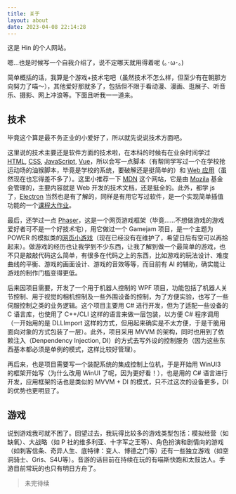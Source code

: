 ```yaml
---
title: 关于
layout: about
date: 2023-04-08 22:14:28
---
```


这是 Hin 的个人网站。

嗯...也是时候写一个自我介绍了，说不定哪天就用得着呢 (｡･ω･｡)

简单概括的话，我算是个游戏+技术宅吧（虽然技术不怎么样，但至少有在朝那方向努力了喵～），其他爱好那就多了，包括但不限于看动漫、漫画、逛展子、听音乐、摄影、网上冲浪等。下面且听我一一道来。

## 技术

毕竟这个算是最不务正业的小爱好了，所以就先说说技术方面吧。

这里说的技术主要还是软件方面的技术啦，在本科的时候有在业余时间学过[HTML](https://developer.mozilla.org/zh-CN/docs/Web/HTML), [CSS](https://developer.mozilla.org/zh-CN/docs/Web/CSS), [JavaScript](https://developer.mozilla.org/zh-CN/docs/Web/JavaScript/Guide/Introduction), [Vue](https://cn.vuejs.org/)，所以会写一点脚本（有帮同学写过一个在学校抢运动场的油猴脚本，毕竟是学校的系统，要破解还是挺简单的）和 [Web 应用](https://github.com/worranhin/linear-interpolator)（虽然现在也忘得差不多了）。这里小推荐一下 [MDN](https://developer.mozilla.org/zh-CN/) 这个网站，它是由 [Mozila](https://www.mozilla.org/zh-CN/) 基金会管理的，主要内容就是 Web 开发的技术文档，还是挺全的。此外，都学 js 了，[Electron](https://www.electronjs.org/zh/) 当然也是有了解的，同样是有用它写过软件，是一个实现简单插值功能的一个[课程大作业](https://github.com/worranhin/CNC-interpolation)。

最后，还学过一点 [Phaser](https://phaser.io/)，这是一个网页游戏框架（毕竟......不想做游戏的游戏爱好者可不是一个好技术宅），用它做过一个 Gamejam 项目，是一个主题为 POWER 的模拟类的[网页小游戏](https://worranhin.itch.io/power-is-needed)（现在已经没有在维护了，希望日后有空可以再拾起来）。做游戏的经历也让我学到不少东西，让我了解到做一个最简单的游戏，也不只是敲敲代码这么简单，有很多在代码之上的东西，比如游戏的玩法设计、难度曲线的平衡、游戏的画面设计、游戏的音效等等，而目前有 AI 的辅助，确实能让游戏的制作门槛变得更低。

后来因项目需要，开发了一个用于机器人控制的 WPF 项目，功能包括了机器人关节控制、用于视觉的相机控制及一些外围设备的控制，为了方便实验，也写了一些伺服控制之类的业务逻辑。这个项目主要用 C# 进行开发，但为了适配一些设备的 C 语言库，也使用了 C++/CLI 这样的语言来做一层包装，以方便 C# 程序调用（一开始用的是 DLLImport 这样的方式，但用起来确实是不太方便，于是干脆用面向对象的方式包装了一层）。此外，项目采用 MVVM 的架构，同时也用到了依赖注入（Denpendency Injection, DI）的方式去写外设的控制服务（因为这些东西基本都必须是单例的模式，这样比较好管理）。

再后来，也是项目需要写一个装配系统的集成控制上位机，于是开始用 WinUI3 的框架开始写（为什么改用 WinUI 了呢，因为更好看！），也是用的 C# 语言进行开发，应用框架的话也是类似的 MVVM + DI 的模式，只不过这次的设备更多，DI 的优势也更明显了。

## 游戏

说到游戏我可就不困了。回望过去，我玩得比较多的游戏类型包括：模拟经营（如缺氧）、大战略（如 P 社的维多利亚、十字军之王等）、角色扮演和剧情向的游戏（如刺客信条、奇异人生、底特律：变人、博德之门等）还有一些独立游戏（如空洞骑士、Gris、S4U等）。音游的话目前在持续在玩的有喵斯快跑和太鼓达人。手游目前常玩的也只有明日方舟了。

> 未完待续